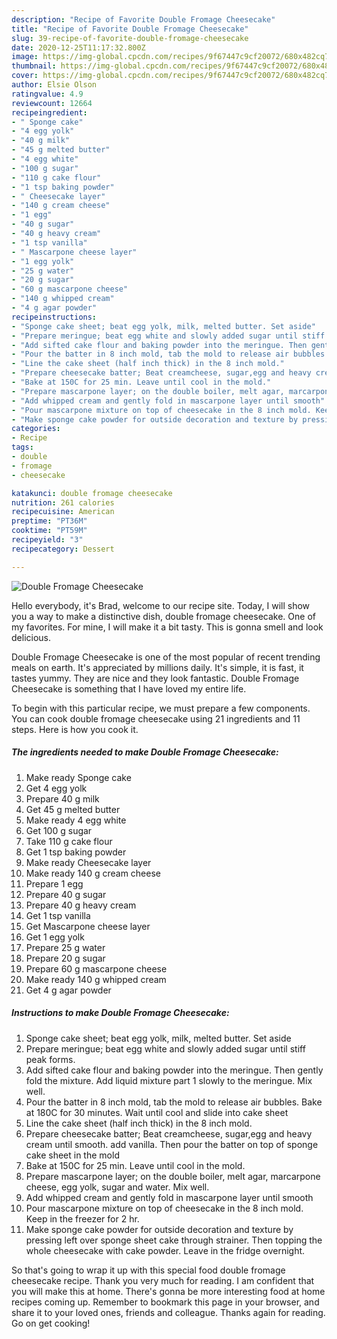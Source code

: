```yaml
---
description: "Recipe of Favorite Double Fromage Cheesecake"
title: "Recipe of Favorite Double Fromage Cheesecake"
slug: 39-recipe-of-favorite-double-fromage-cheesecake
date: 2020-12-25T11:17:32.800Z
image: https://img-global.cpcdn.com/recipes/9f67447c9cf20072/680x482cq70/double-fromage-cheesecake-recipe-main-photo.jpg
thumbnail: https://img-global.cpcdn.com/recipes/9f67447c9cf20072/680x482cq70/double-fromage-cheesecake-recipe-main-photo.jpg
cover: https://img-global.cpcdn.com/recipes/9f67447c9cf20072/680x482cq70/double-fromage-cheesecake-recipe-main-photo.jpg
author: Elsie Olson
ratingvalue: 4.9
reviewcount: 12664
recipeingredient:
- " Sponge cake"
- "4 egg yolk"
- "40 g milk"
- "45 g melted butter"
- "4 egg white"
- "100 g sugar"
- "110 g cake flour"
- "1 tsp baking powder"
- " Cheesecake layer"
- "140 g cream cheese"
- "1 egg"
- "40 g sugar"
- "40 g heavy cream"
- "1 tsp vanilla"
- " Mascarpone cheese layer"
- "1 egg yolk"
- "25 g water"
- "20 g sugar"
- "60 g mascarpone cheese"
- "140 g whipped cream"
- "4 g agar powder"
recipeinstructions:
- "Sponge cake sheet; beat egg yolk, milk, melted butter. Set aside"
- "Prepare meringue; beat egg white and slowly added sugar until stiff peak forms."
- "Add sifted cake flour and baking powder into the meringue. Then gently fold the mixture. Add liquid mixture part 1 slowly to the meringue. Mix well."
- "Pour the batter in 8 inch mold, tab the mold to release air bubbles. Bake at 180C for 30 minutes. Wait until cool and slide into cake sheet"
- "Line the cake sheet (half inch thick) in the 8 inch mold."
- "Prepare cheesecake batter; Beat creamcheese, sugar,egg and heavy cream until smooth. add vanilla. Then pour the batter on top of sponge cake sheet in the mold"
- "Bake at 150C for 25 min. Leave until cool in the mold."
- "Prepare mascarpone layer; on the double boiler, melt agar, marcarpone cheese, egg yolk, sugar and water. Mix well."
- "Add whipped cream and gently fold in mascarpone layer until smooth"
- "Pour mascarpone mixture on top of cheesecake in the 8 inch mold. Keep in the freezer for 2 hr."
- "Make sponge cake powder for outside decoration and texture by pressing left over sponge sheet cake through strainer. Then topping the whole cheesecake with cake powder. Leave in the fridge overnight."
categories:
- Recipe
tags:
- double
- fromage
- cheesecake

katakunci: double fromage cheesecake 
nutrition: 261 calories
recipecuisine: American
preptime: "PT36M"
cooktime: "PT59M"
recipeyield: "3"
recipecategory: Dessert

---
```



![Double Fromage Cheesecake](https://img-global.cpcdn.com/recipes/9f67447c9cf20072/680x482cq70/double-fromage-cheesecake-recipe-main-photo.jpg)

Hello everybody, it's Brad, welcome to our recipe site. Today, I will show you a way to make a distinctive dish, double fromage cheesecake. One of my favorites. For mine, I will make it a bit tasty. This is gonna smell and look delicious.

Double Fromage Cheesecake is one of the most popular of recent trending meals on earth. It's appreciated by millions daily. It's simple, it is fast, it tastes yummy. They are nice and they look fantastic. Double Fromage Cheesecake is something that I have loved my entire life.




To begin with this particular recipe, we must prepare a few components. You can cook double fromage cheesecake using 21 ingredients and 11 steps. Here is how you cook it.

<!--inarticleads1-->

##### The ingredients needed to make Double Fromage Cheesecake:

1. Make ready  Sponge cake
1. Get 4 egg yolk
1. Prepare 40 g milk
1. Get 45 g melted butter
1. Make ready 4 egg white
1. Get 100 g sugar
1. Take 110 g cake flour
1. Get 1 tsp baking powder
1. Make ready  Cheesecake layer
1. Make ready 140 g cream cheese
1. Prepare 1 egg
1. Prepare 40 g sugar
1. Prepare 40 g heavy cream
1. Get 1 tsp vanilla
1. Get  Mascarpone cheese layer
1. Get 1 egg yolk
1. Prepare 25 g water
1. Prepare 20 g sugar
1. Prepare 60 g mascarpone cheese
1. Make ready 140 g whipped cream
1. Get 4 g agar powder




<!--inarticleads2-->

##### Instructions to make Double Fromage Cheesecake:

1. Sponge cake sheet; beat egg yolk, milk, melted butter. Set aside
1. Prepare meringue; beat egg white and slowly added sugar until stiff peak forms.
1. Add sifted cake flour and baking powder into the meringue. Then gently fold the mixture. Add liquid mixture part 1 slowly to the meringue. Mix well.
1. Pour the batter in 8 inch mold, tab the mold to release air bubbles. Bake at 180C for 30 minutes. Wait until cool and slide into cake sheet
1. Line the cake sheet (half inch thick) in the 8 inch mold.
1. Prepare cheesecake batter; Beat creamcheese, sugar,egg and heavy cream until smooth. add vanilla. Then pour the batter on top of sponge cake sheet in the mold
1. Bake at 150C for 25 min. Leave until cool in the mold.
1. Prepare mascarpone layer; on the double boiler, melt agar, marcarpone cheese, egg yolk, sugar and water. Mix well.
1. Add whipped cream and gently fold in mascarpone layer until smooth
1. Pour mascarpone mixture on top of cheesecake in the 8 inch mold. Keep in the freezer for 2 hr.
1. Make sponge cake powder for outside decoration and texture by pressing left over sponge sheet cake through strainer. Then topping the whole cheesecake with cake powder. Leave in the fridge overnight.




So that's going to wrap it up with this special food double fromage cheesecake recipe. Thank you very much for reading. I am confident that you will make this at home. There's gonna be more interesting food at home recipes coming up. Remember to bookmark this page in your browser, and share it to your loved ones, friends and colleague. Thanks again for reading. Go on get cooking!
